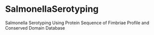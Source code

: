 # SalmonellaSerotyping
Salmonella Serotyping Using Protein Sequence of Fimbriae Profile and Conserved Domain Database

